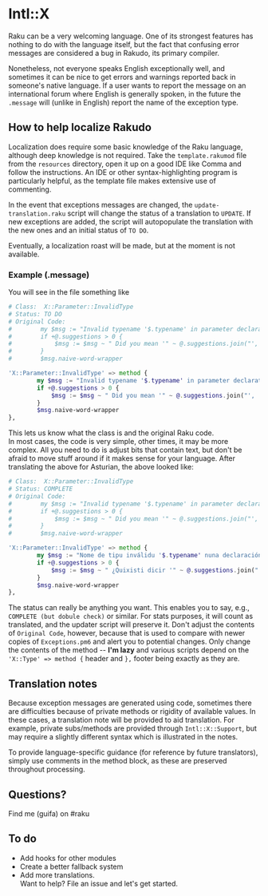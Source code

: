 # Intl::X

Raku can be a very welcoming language. 
One of its strongest features has nothing to do with the language itself, but the fact that 
confusing error messages are considered a bug in Rakudo, its primary compiler.
  
Nonetheless, not everyone speaks English exceptionally well, and sometimes it can be nice to get errors and warnings reported back in someone's native language.
If a user wants to report the message on an international forum where English is generally spoken, in the future the `.message` will (unlike in English) report the name of the exception type.

## How to help localize Rakudo

Localization does require some basic knowledge of the Raku language, although deep knowledge is not required.
Take the `template.rakumod` file from the `resources` directory, open it up on a good IDE like Comma and follow the instructions.
An IDE or other syntax-highlighting program is particularly helpful, as the template file makes extensive use of commenting.

In the event that exceptions messages are changed, the `update-translation.raku` script will change the status of a translation to `UPDATE`.
If new exceptions are added, the script will autopopulate the translation with the new ones and an initial status of `TO DO`.

Eventually, a localization roast will be made, but at the moment is not available.

### Example (.message)

You will see in the file something like 

```raku
# Class:  X::Parameter::InvalidType
# Status: TO DO
# Original Code:
#        my $msg := "Invalid typename '$.typename' in parameter declaration.";
#        if +@.suggestions > 0 {
#            $msg := $msg ~ " Did you mean '" ~ @.suggestions.join("', '") ~ "'?";
#        }
#        $msg.naive-word-wrapper

'X::Parameter::InvalidType' => method {
        my $msg := "Invalid typename '$.typename' in parameter declaration.";
        if +@.suggestions > 0 {
            $msg := $msg ~ " Did you mean '" ~ @.suggestions.join("', '") ~ "'?";
        }
        $msg.naive-word-wrapper
},
```

This lets us know what the class is and the original Raku code.  
In most cases, the code is very simple, other times, it may be more complex.
All you need to do is adjust bits that contain text, but don't be afraid to move stuff around if it makes sense for your language.
After translating the above for Asturian, the above looked like:

```raku
# Class:  X::Parameter::InvalidType
# Status: COMPLETE
# Original Code:
#        my $msg := "Invalid typename '$.typename' in parameter declaration.";
#        if +@.suggestions > 0 {
#            $msg := $msg ~ " Did you mean '" ~ @.suggestions.join("', '") ~ "'?";
#        }
#        $msg.naive-word-wrapper

'X::Parameter::InvalidType' => method {
        my $msg := "Nome de tipu inválidu '$.typename' nuna declaración de parámetru.";
        if +@.suggestions > 0 {
            $msg := $msg ~ " ¿Quixisti dicir '" ~ @.suggestions.join("', '") ~ "'?";
        }
        $msg.naive-word-wrapper
},
```

The status can really be anything you want.
This enables you to say, e.g., `COMPLETE (but dobule check)` or similar.
For stats purposes, it will count as translated, and the updater script will preserve it.
Don't adjust the contents of `Original Code`, however, because that is used to compare with newer copies of `Exceptions.pm6` and alert you to potential changes.
Only change the contents of the method -- **I'm lazy** and various scripts depend on the `'X::Type' => method {` header and `},` footer being exactly as they are.


## Translation notes

Because exception messages are generated using code, sometimes there are difficulties because of private methods or rigidity of available values.
In these cases, a translation note will be provided to aid translation.
For example, private subs/methods are provided through `Intl::X::Support`, but may require a slightly different syntax which is illustrated in the notes.

To provide language-specific guidance (for reference by future translators), simply use comments in the method block, as these are preserved throughout processing.

## Questions?

Find me (guifa) on #raku

## To do
  - Add hooks for other modules
  - Create a better fallback system
  - Add more translations.  
    Want to help?  File an issue and let's get started.